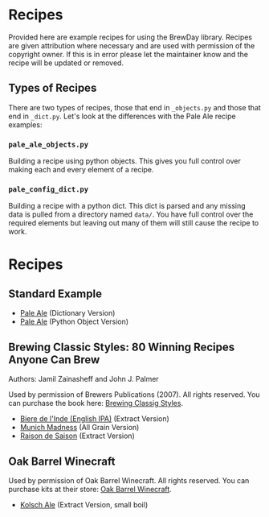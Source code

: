 # Recipes

Provided here are example recipes for using the BrewDay library.  Recipes are
given attribution where necessary and are used with permission of the
copyright owner.  If this is in error please let the maintainer know and the
recipe will be updated or removed.

## Types of Recipes

There are two types of recipes, those that end in `_objects.py` and those that
end in `_dict.py`.   Let's look at the differences with the Pale Ale recipe
examples:

### `pale_ale_objects.py`

Building a recipe using python objects.  This gives you full control over
making each and every element of a recipe.

### `pale_config_dict.py`

Building a recipe with a python dict.  This dict is parsed and any missing data
is pulled from a directory named `data/`.  You have full control over the
required elements but leaving out many of them will still cause the recipe to
work.

# Recipes

## Standard Example

- [Pale Ale](./pale_ale_dict.py) (Dictionary Version)
- [Pale Ale](./pale_ale_object.py) (Python Object Version)

## Brewing Classic Styles: 80 Winning Recipes Anyone Can Brew

Authors: Jamil Zainasheff and John J. Palmer

Used by permission of Brewers Publications (2007). All rights reserved.
You can purchase the book here: [Brewing Classig Styles](http://www.brewerspublications.com/books/brewing-classic-styles-80-winning-recipes-anyone-can-brew/).

- [Biere de l'Inde (English IPA)](./brewing_classic_styles/biere_de_linde_dict.py) (Extract Version)
- [Munich Madness](./brewing_classic_styles/munich_madness_dict.py) (All Grain Version)
- [Raison de Saison](./brewing_classic_styles/raison_de_saison_dict.py) (Extract Version)

## Oak Barrel Winecraft

Used by permission of Oak Barrel Winecraft. All rights reserved.
You can purchase kits at their store: [Oak Barrel Winecraft](http://oakbarrel.com/).

- [Kolsch Ale](./oak_barrel_winecraft/kolsch_ale_dict.py) (Extract Version, small boil)
